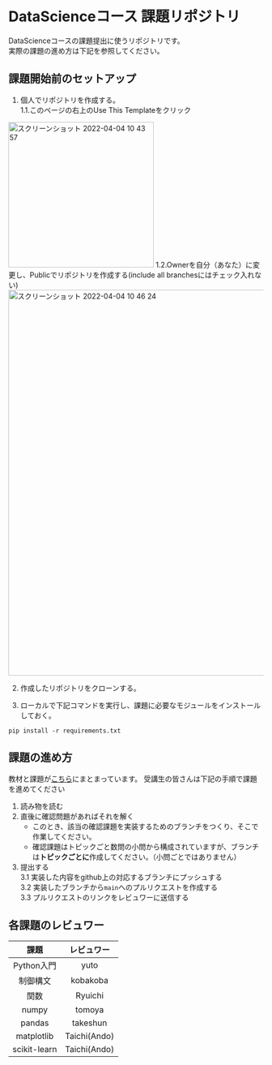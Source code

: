 # DataScienceコース 課題リポジトリ
DataScienceコースの課題提出に使うリポジトリです。  
実際の課題の進め方は下記を参照してください。

## 課題開始前のセットアップ

1. 個人でリポジトリを作成する。  
  1.1.このページの右上のUse This Templateをクリック  
  <img width="287" alt="スクリーンショット 2022-04-04 10 43 57" src="https://user-images.githubusercontent.com/70427875/161460844-add34447-42c7-40c2-9b2e-d662e24eef34.png">
  1.2.Ownerを自分（あなた）に変更し、Publicでリポジトリを作成する(include all branchesにはチェック入れない)  
  <img width="761" alt="スクリーンショット 2022-04-04 10 46 24" src="https://user-images.githubusercontent.com/70427875/161460958-acb2c2e8-edde-44d9-bc76-3e05a24cbf5b.png"><br>

2. 作成したリポジトリをクローンする。

3. ローカルで下記コマンドを実行し、課題に必要なモジュールをインストールしておく。
  ```shell
  pip install -r requirements.txt
  ```

## 課題の進め方
教材と課題が[こちら](https://shinonome.io/PythonTutorialForDSCourse)にまとまっています。 
受講生の皆さんは下記の手順で課題を進めてください
1. 読み物を読む  
2. 直後に確認問題があればそれを解く  
   - このとき、該当の確認課題を実装するためのブランチをつくり、そこで作業してください。
   - 確認課題はトピックごと数問の小問から構成されていますが、ブランチは**トピックごとに**作成してください。（小問ごとではありません）
3. 提出する  
  3.1 実装した内容をgithub上の対応するブランチにプッシュする  
  3.2 実装したブランチから`main`へのプルリクエストを作成する  
  3.3 プルリクエストのリンクをレビュワーに送信する  

## 各課題のレビュワー
|課題|レビュワー|
|:-:|:-:|
|Python入門|yuto|
|制御構文|kobakoba|
|関数|Ryuichi|
|numpy|tomoya|
|pandas|takeshun|
|matplotlib|Taichi(Ando)|
|scikit-learn|Taichi(Ando)|

